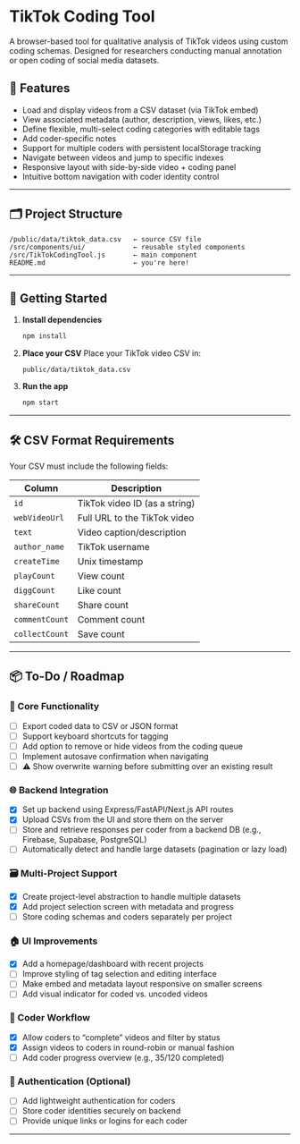 # TikTok Coding Tool

A browser-based tool for qualitative analysis of TikTok videos using custom coding schemas. Designed for researchers conducting manual annotation or open coding of social media datasets.

## 🧰 Features

- Load and display videos from a CSV dataset (via TikTok embed)
- View associated metadata (author, description, views, likes, etc.)
- Define flexible, multi-select coding categories with editable tags
- Add coder-specific notes
- Support for multiple coders with persistent localStorage tracking
- Navigate between videos and jump to specific indexes
- Responsive layout with side-by-side video + coding panel
- Intuitive bottom navigation with coder identity control

---

## 🗂 Project Structure

```
/public/data/tiktok_data.csv   ← source CSV file  
/src/components/ui/            ← reusable styled components  
/src/TikTokCodingTool.js       ← main component  
README.md                      ← you're here!
```

---

## 🚀 Getting Started

1. **Install dependencies**
   ```bash
   npm install
   ```

2. **Place your CSV**
   Place your TikTok video CSV in:
   ```
   public/data/tiktok_data.csv
   ```

3. **Run the app**
   ```bash
   npm start
   ```

---

## 🛠 CSV Format Requirements

Your CSV must include the following fields:

| Column          | Description                        |
|-----------------|------------------------------------|
| `id`            | TikTok video ID (as a string)      |
| `webVideoUrl`   | Full URL to the TikTok video       |
| `text`          | Video caption/description          |
| `author_name`   | TikTok username                    |
| `createTime`    | Unix timestamp                     |
| `playCount`     | View count                         |
| `diggCount`     | Like count                         |
| `shareCount`    | Share count                        |
| `commentCount`  | Comment count                      |
| `collectCount`  | Save count                         |

---

## 📦 To-Do / Roadmap

### 🔄 Core Functionality
- [ ] Export coded data to CSV or JSON format
- [ ] Support keyboard shortcuts for tagging
- [ ] Add option to remove or hide videos from the coding queue
- [ ] Implement autosave confirmation when navigating
- [ ] ⚠️ Show overwrite warning before submitting over an existing result

### 🌐 Backend Integration
- [X] Set up backend using Express/FastAPI/Next.js API routes
- [X] Upload CSVs from the UI and store them on the server
- [ ] Store and retrieve responses per coder from a backend DB (e.g., Firebase, Supabase, PostgreSQL)
- [ ] Automatically detect and handle large datasets (pagination or lazy load)

### 🗃 Multi-Project Support
- [X] Create project-level abstraction to handle multiple datasets
- [X] Add project selection screen with metadata and progress
- [ ] Store coding schemas and coders separately per project

### 🏠 UI Improvements
- [X] Add a homepage/dashboard with recent projects
- [ ] Improve styling of tag selection and editing interface
- [ ] Make embed and metadata layout responsive on smaller screens
- [ ] Add visual indicator for coded vs. uncoded videos

### 👥 Coder Workflow
- [X] Allow coders to “complete” videos and filter by status
- [X] Assign videos to coders in round-robin or manual fashion
- [ ] Add coder progress overview (e.g., 35/120 completed)

### 🔐 Authentication (Optional)
- [ ] Add lightweight authentication for coders
- [ ] Store coder identities securely on backend
- [ ] Provide unique links or logins for each coder

---

